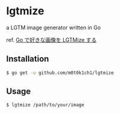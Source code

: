 # lgtmize

a LGTM image generator written in Go

ref. [Go で好きな画像を LGTMize する](http://m0t0k1ch1st0ry.com/blog/2015/03/14/lgtmize)

## Installation

``` sh
$ go get -u github.com/m0t0k1ch1/lgtmize
```

## Usage

``` sh
$ lgtmize /path/to/your/image
```

